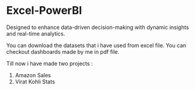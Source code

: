 # Excel-PowerBI

Designed to enhance data-driven decision-making with dynamic insights and real-time analytics.

You can download the datasets that i have used from excel file.
You can checkout dashboards made by me in pdf file.

Till now i have made two projects :

1)  Amazon Sales
2)  Virat Kohli Stats
